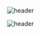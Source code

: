 ![header](https://capsule-render.vercel.app/api?type=Waving&color=0:FFC0CB,100:FF69B4&text=Welcome&nbsp;to&nbsp;Suhyeon&nbsp;Github&fontAlign=30&fontSize=30&fontColor=FFC0CB)


![header](https://capsule-render.vercel.app/api?type=Waving&color=0:FFC0CB,100:FF69B4&text=Welcome%20to%20Suhyeon%20Github&fontAlign=30&fontSize=30&fontColor=FFC0CB)



